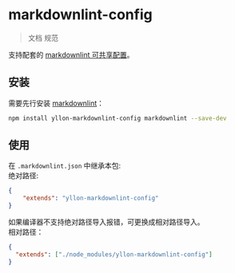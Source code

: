 # markdownlint-config

> 文档 规范

支持配套的 [markdownlint 可共享配置](https://www.npmjs.com/package/markdownlint#optionsconfig)。

## 安装

需要先行安装 [markdownlint](https://www.npmjs.com/package/markdownlint)：

```bash
npm install yllon-markdownlint-config markdownlint --save-dev
```

## 使用

在 `.markdownlint.json` 中继承本包:<br/>
绝对路径:
```json
{
	"extends": "yllon-markdownlint-config"
}
```

如果编译器不支持绝对路径导入报错，可更换成相对路径导入。<br/>
相对路径：
```json
{
  "extends": ["./node_modules/yllon-markdownlint-config"]
}
```
